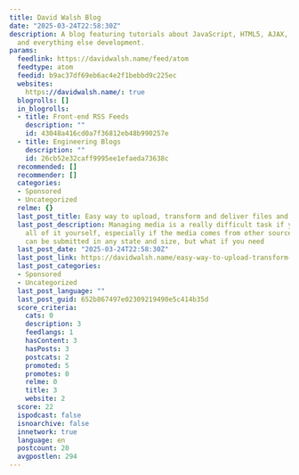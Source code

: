 ```yaml
---
title: David Walsh Blog
date: "2025-03-24T22:58:30Z"
description: A blog featuring tutorials about JavaScript, HTML5, AJAX, PHP, CSS, WordPress,
  and everything else development.
params:
  feedlink: https://davidwalsh.name/feed/atom
  feedtype: atom
  feedid: b9ac37df69eb6ac4e2f1bebbd9c225ec
  websites:
    https://davidwalsh.name/: true
  blogrolls: []
  in_blogrolls:
  - title: Front-end RSS Feeds
    description: ""
    id: 43048a416cd0a7f36812eb48b990257e
  - title: Engineering Blogs
    description: ""
    id: 26cb52e32caff9995ee1efaeda73638c
  recommended: []
  recommender: []
  categories:
  - Sponsored
  - Uncategorized
  relme: {}
  last_post_title: Easy way to upload, transform and deliver files and images (Sponsored)
  last_post_description: Managing media is a really difficult task if you try to do
    all of it yourself, especially if the media comes from other sources. The file
    can be submitted in any state and size, but what if you need
  last_post_date: "2025-03-24T22:58:30Z"
  last_post_link: https://davidwalsh.name/easy-way-to-upload-transform-and-deliver-files-and-images
  last_post_categories:
  - Sponsored
  - Uncategorized
  last_post_language: ""
  last_post_guid: 652b867497e02309219490e5c414b35d
  score_criteria:
    cats: 0
    description: 3
    feedlangs: 1
    hasContent: 3
    hasPosts: 3
    postcats: 2
    promoted: 5
    promotes: 0
    relme: 0
    title: 3
    website: 2
  score: 22
  ispodcast: false
  isnoarchive: false
  innetwork: true
  language: en
  postcount: 20
  avgpostlen: 294
---
```

